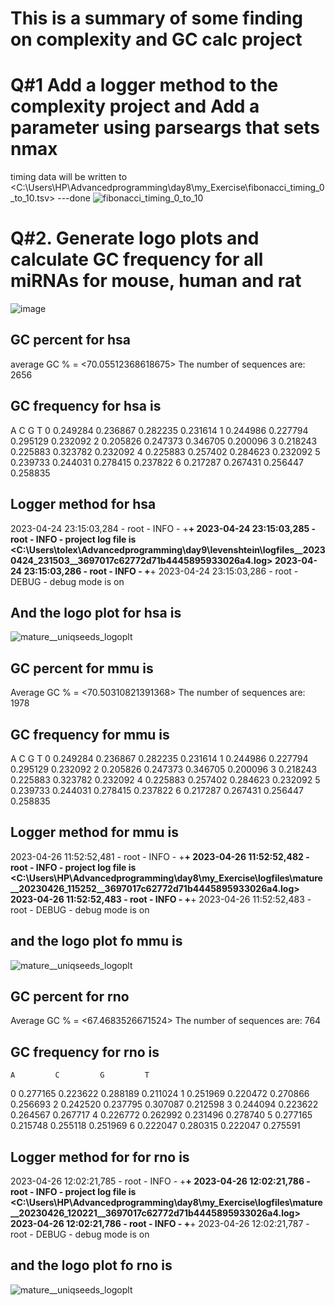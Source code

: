 # This is a summary of some finding on complexity and  GC calc project
 
# Q#1 Add a logger method to the complexity project and Add a parameter using parseargs that sets nmax
timing data will be written to <C:\Users\HP\Advancedprogramming\day8\my_Exercise\fibonacci_timing_0_to_10.tsv>
---done
![fibonacci_timing_0_to_10](https://user-images.githubusercontent.com/130226558/234590363-9dce85b6-996d-4232-8c43-abde5f24bcbe.png)


# Q#2. Generate logo plots and calculate GC frequency for all miRNAs for mouse, human and rat

![image](https://user-images.githubusercontent.com/130226558/234662199-4ab99167-2343-4acd-ad14-253302c648ac.png)

## GC percent for hsa
average GC % = <70.05512368618675>
The number of sequences are:  2656
## GC frequency for hsa is 
 
  A         C         G         T
0  0.249284  0.236867  0.282235  0.231614
1  0.244986  0.227794  0.295129  0.232092
2  0.205826  0.247373  0.346705  0.200096
3  0.218243  0.225883  0.323782  0.232092
4  0.225883  0.257402  0.284623  0.232092
5  0.239733  0.244031  0.278415  0.237822
6  0.217287  0.267431  0.256447  0.258835

 ## Logger method for hsa
  
2023-04-24 23:15:03,284 - root - INFO - +******************************************************************************+
2023-04-24 23:15:03,285 - root - INFO - project log file is <C:\Users\tolex\Advancedprogramming\day9\levenshtein\logfiles\__20230424_231503__3697017c62772d71b4445895933026a4.log>
2023-04-24 23:15:03,286 - root - INFO - +******************************************************************************+
2023-04-24 23:15:03,286 - root - DEBUG - debug mode is on
 ## And the logo plot  for hsa is 
![mature__uniqseeds_logoplt](https://user-images.githubusercontent.com/130226558/234088020-aaaae7e0-a799-469a-997a-de55491e1030.png)

## GC percent for mmu is 
Average GC % = <70.50310821391368>
The number of sequences are:  1978
## GC frequency for mmu is 

 A         C         G         T
0  0.249284  0.236867  0.282235  0.231614
1  0.244986  0.227794  0.295129  0.232092
2  0.205826  0.247373  0.346705  0.200096
3  0.218243  0.225883  0.323782  0.232092
4  0.225883  0.257402  0.284623  0.232092
5  0.239733  0.244031  0.278415  0.237822
6  0.217287  0.267431  0.256447  0.258835

## Logger method for mmu is 
2023-04-26 11:52:52,481 - root - INFO - +****************************************************************************************************+
2023-04-26 11:52:52,482 - root - INFO - project log file is <C:\Users\HP\Advancedprogramming\day8\my_Exercise\logfiles\mature__20230426_115252__3697017c62772d71b4445895933026a4.log>
2023-04-26 11:52:52,483 - root - INFO - +****************************************************************************************************+
2023-04-26 11:52:52,483 - root - DEBUG - debug mode is on

## and the logo plot fo mmu  is 
  ![mature__uniqseeds_logoplt](https://user-images.githubusercontent.com/130226558/234096058-ebf8c980-d78a-47ec-a457-1017b8da2546.png)

## GC percent for rno
 Average GC % = <67.4683526671524>
The number of sequences are:  764
 ## GC frequency for rno  is 
    A         C         G         T
0  0.277165  0.223622  0.288189  0.211024
1  0.251969  0.220472  0.270866  0.256693
2  0.242520  0.237795  0.307087  0.212598
3  0.244094  0.223622  0.264567  0.267717
4  0.226772  0.262992  0.231496  0.278740
5  0.277165  0.215748  0.255118  0.251969
6  0.222047  0.280315  0.222047  0.275591

  ## Logger method for for rno is 

2023-04-26 12:02:21,785 - root - INFO - +****************************************************************************************************+
2023-04-26 12:02:21,786 - root - INFO - project log file is <C:\Users\HP\Advancedprogramming\day8\my_Exercise\logfiles\mature__20230426_120221__3697017c62772d71b4445895933026a4.log>
2023-04-26 12:02:21,786 - root - INFO - +****************************************************************************************************+
2023-04-26 12:02:21,787 - root - DEBUG - debug mode is on

##  and the logo plot fo rno   is 
  
  ![mature__uniqseeds_logoplt](https://user-images.githubusercontent.com/130226558/234099403-f5b07b43-7b80-4156-99f8-b7a1b7f26649.png)
